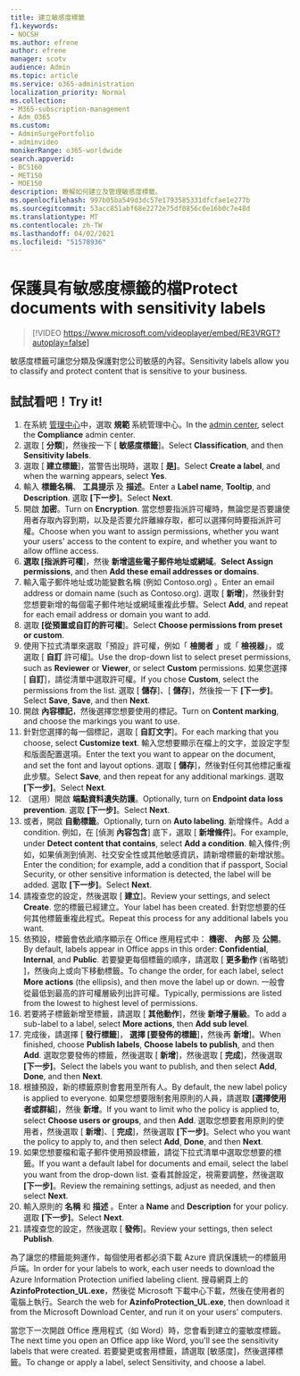 ```yaml
---
title: 建立敏感度標籤
f1.keywords:
- NOCSH
ms.author: efrene
author: efrene
manager: scotv
audience: Admin
ms.topic: article
ms.service: o365-administration
localization_priority: Normal
ms.collection:
- M365-subscription-management
- Adm_O365
ms.custom:
- AdminSurgePortfolio
- adminvideo
monikerRange: o365-worldwide
search.appverid:
- BCS160
- MET150
- MOE150
description: 瞭解如何建立及管理敏感度標籤。
ms.openlocfilehash: 997b05ba549d3dc57e1793585331dfcfae1e277b
ms.sourcegitcommit: 53acc851abf68e2272e75df0856c0e16b0c7e48d
ms.translationtype: MT
ms.contentlocale: zh-TW
ms.lasthandoff: 04/02/2021
ms.locfileid: "51578936"
---
```

# <a name="protect-documents-with-sensitivity-labels"></a><span data-ttu-id="a2dce-103">保護具有敏感度標籤的檔</span><span class="sxs-lookup"><span data-stu-id="a2dce-103">Protect documents with sensitivity labels</span></span>

> [!VIDEO https://www.microsoft.com/videoplayer/embed/RE3VRGT?autoplay=false]

<span data-ttu-id="a2dce-104">敏感度標籤可讓您分類及保護對您公司敏感的內容。</span><span class="sxs-lookup"><span data-stu-id="a2dce-104">Sensitivity labels allow you to classify and protect content that is sensitive to your business.</span></span>

## <a name="try-it"></a><span data-ttu-id="a2dce-105">試試看吧！</span><span class="sxs-lookup"><span data-stu-id="a2dce-105">Try it!</span></span>

1. <span data-ttu-id="a2dce-106">在系統 [管理中心](https://admin.microsoft.com)中，選取 **規範** 系統管理中心。</span><span class="sxs-lookup"><span data-stu-id="a2dce-106">In the [admin center](https://admin.microsoft.com), select the **Compliance** admin center.</span></span>
1. <span data-ttu-id="a2dce-107">選取 [ **分類**]，然後按一下 [ **敏感度標籤**]。</span><span class="sxs-lookup"><span data-stu-id="a2dce-107">Select **Classification**, and then **Sensitivity labels**.</span></span>
1. <span data-ttu-id="a2dce-108">選取 [ **建立標籤**]，當警告出現時，選取 [ **是]**。</span><span class="sxs-lookup"><span data-stu-id="a2dce-108">Select **Create a label**, and when the warning appears, select **Yes**.</span></span>
1. <span data-ttu-id="a2dce-109">輸入 **標籤名稱**、 **工具提示** 及 **描述**。</span><span class="sxs-lookup"><span data-stu-id="a2dce-109">Enter a **Label name**, **Tooltip**, and **Description**.</span></span> <span data-ttu-id="a2dce-110">選取 **[下一步]**。</span><span class="sxs-lookup"><span data-stu-id="a2dce-110">Select **Next**.</span></span>
1. <span data-ttu-id="a2dce-111">開啟 **加密**。</span><span class="sxs-lookup"><span data-stu-id="a2dce-111">Turn on **Encryption**.</span></span> <span data-ttu-id="a2dce-112">當您想要指派許可權時，無論您是否要讓使用者存取內容到期，以及是否要允許離線存取，都可以選擇何時要指派許可權。</span><span class="sxs-lookup"><span data-stu-id="a2dce-112">Choose when you want to assign permissions, whether you want your users' access to the content to expire, and whether you want to allow offline access.</span></span>
1. <span data-ttu-id="a2dce-113">**選取 [指派許可權**]，然後 **新增這些電子郵件地址或網域**。</span><span class="sxs-lookup"><span data-stu-id="a2dce-113">**Select Assign permissions**, and then **Add these email addresses or domains**.</span></span>
1. <span data-ttu-id="a2dce-114">輸入電子郵件地址或功能變數名稱 (例如 Contoso.org) 。</span><span class="sxs-lookup"><span data-stu-id="a2dce-114">Enter an email address or domain name (such as Contoso.org).</span></span>  <span data-ttu-id="a2dce-115">選取 [ **新增**]，然後針對您想要新增的每個電子郵件地址或網域重複此步驟。</span><span class="sxs-lookup"><span data-stu-id="a2dce-115">Select **Add**, and repeat for each email address or domain you want to add.</span></span>
1. <span data-ttu-id="a2dce-116">選取 **[從預置或自訂的許可權**]。</span><span class="sxs-lookup"><span data-stu-id="a2dce-116">Select **Choose permissions from preset or custom**.</span></span>
1. <span data-ttu-id="a2dce-117">使用下拉式清單來選取「預設」許可權，例如「 **檢閱者** 」或「 **檢視器**」，或選取 [ **自訂** 許可權]。</span><span class="sxs-lookup"><span data-stu-id="a2dce-117">Use the drop-down list to select preset permissions, such as **Reviewer** or **Viewer**, or select **Custom** permissions.</span></span> <span data-ttu-id="a2dce-118">如果您選擇 [ **自訂**]，請從清單中選取許可權。</span><span class="sxs-lookup"><span data-stu-id="a2dce-118">If you chose **Custom**, select the permissions from the list.</span></span> <span data-ttu-id="a2dce-119">選取 [ **儲存**]、[ **儲存**]，然後按一下 **[下一步]**。</span><span class="sxs-lookup"><span data-stu-id="a2dce-119">Select **Save**, **Save**, and then **Next**.</span></span>
1. <span data-ttu-id="a2dce-120">開啟 **內容標記**，然後選擇您想要使用的標記。</span><span class="sxs-lookup"><span data-stu-id="a2dce-120">Turn on **Content marking**, and choose the markings you want to use.</span></span>
1. <span data-ttu-id="a2dce-121">針對您選擇的每一個標記，選取 [ **自訂文字**]。</span><span class="sxs-lookup"><span data-stu-id="a2dce-121">For each marking that you choose, select **Customize text**.</span></span> <span data-ttu-id="a2dce-122">輸入您想要顯示在檔上的文字，並設定字型和版面配置選項。</span><span class="sxs-lookup"><span data-stu-id="a2dce-122">Enter the text you want to appear on the document, and set the font and layout options.</span></span> <span data-ttu-id="a2dce-123">選取 [ **儲存**]，然後對任何其他標記重複此步驟。</span><span class="sxs-lookup"><span data-stu-id="a2dce-123">Select **Save**, and then repeat for any additional markings.</span></span> <span data-ttu-id="a2dce-124">選取 **[下一步]**。</span><span class="sxs-lookup"><span data-stu-id="a2dce-124">Select **Next**.</span></span>
1. <span data-ttu-id="a2dce-125">（選用）開啟 **端點資料遺失防護**。</span><span class="sxs-lookup"><span data-stu-id="a2dce-125">Optionally, turn on **Endpoint data loss prevention**.</span></span> <span data-ttu-id="a2dce-126">選取 **[下一步]**。</span><span class="sxs-lookup"><span data-stu-id="a2dce-126">Select **Next**.</span></span>
1. <span data-ttu-id="a2dce-127">或者，開啟 **自動標籤**。</span><span class="sxs-lookup"><span data-stu-id="a2dce-127">Optionally, turn on **Auto labeling**.</span></span> <span data-ttu-id="a2dce-128">新增條件。</span><span class="sxs-lookup"><span data-stu-id="a2dce-128">Add a condition.</span></span> <span data-ttu-id="a2dce-129">例如，在 [偵測 **內容包含**] 底下，選取 [ **新增條件**]。</span><span class="sxs-lookup"><span data-stu-id="a2dce-129">For example, under **Detect content that contains**, select **Add a condition**.</span></span> <span data-ttu-id="a2dce-130">輸入條件;例如，如果偵測到偵測、社交安全性或其他敏感資訊，請新增標籤的新增狀態。</span><span class="sxs-lookup"><span data-stu-id="a2dce-130">Enter the condition; for example, add a condition that if passport, Social Security, or other sensitive information is detected, the label will be added.</span></span> <span data-ttu-id="a2dce-131">選取 **[下一步]**。</span><span class="sxs-lookup"><span data-stu-id="a2dce-131">Select **Next**.</span></span>
1. <span data-ttu-id="a2dce-132">請複查您的設定，然後選取 [ **建立**]。</span><span class="sxs-lookup"><span data-stu-id="a2dce-132">Review your settings, and select **Create**.</span></span> <span data-ttu-id="a2dce-133">您的標籤已經建立。</span><span class="sxs-lookup"><span data-stu-id="a2dce-133">Your label has been created.</span></span> <span data-ttu-id="a2dce-134">針對您想要的任何其他標籤重複此程式。</span><span class="sxs-lookup"><span data-stu-id="a2dce-134">Repeat this process for any additional labels you want.</span></span>
1. <span data-ttu-id="a2dce-135">依預設，標籤會依此順序顯示在 Office 應用程式中： **機密**、 **內部** 及 **公開**。</span><span class="sxs-lookup"><span data-stu-id="a2dce-135">By default, labels appear in Office apps in this order: **Confidential**, **Internal**, and **Public**.</span></span> <span data-ttu-id="a2dce-136">若要變更每個標籤的順序，請選取 [ **更多動作** (省略號) ]，然後向上或向下移動標籤。</span><span class="sxs-lookup"><span data-stu-id="a2dce-136">To change the order, for each label, select **More actions** (the ellipsis), and then move the label up or down.</span></span> <span data-ttu-id="a2dce-137">一般會從最低到最高的許可權層級列出許可權。</span><span class="sxs-lookup"><span data-stu-id="a2dce-137">Typically, permissions are listed from the lowest to highest level of permissions.</span></span>
1. <span data-ttu-id="a2dce-138">若要將子標籤新增至標籤，請選取 [ **其他動作**]，然後 **新增子層級**。</span><span class="sxs-lookup"><span data-stu-id="a2dce-138">To add a sub-label to a label, select **More actions**, then **Add sub level**.</span></span>
1. <span data-ttu-id="a2dce-139">完成後，請選擇 [ **發行標籤**]， **選擇 [要發佈的標籤**]，然後再 **新增**]。</span><span class="sxs-lookup"><span data-stu-id="a2dce-139">When finished, choose **Publish labels**, **Choose labels to publish**, and then **Add**.</span></span> <span data-ttu-id="a2dce-140">選取您要發佈的標籤，然後選取 [ **新增**]，然後選取 [ **完成**]，然後選取 **[下一步]**。</span><span class="sxs-lookup"><span data-stu-id="a2dce-140">Select the labels you want to publish, and then select **Add**, **Done**, and then **Next**.</span></span>
1. <span data-ttu-id="a2dce-141">根據預設，新的標籤原則會套用至所有人。</span><span class="sxs-lookup"><span data-stu-id="a2dce-141">By default, the new label policy is applied to everyone.</span></span> <span data-ttu-id="a2dce-142">如果您想要限制套用原則的人員，請選取 **[選擇使用者或群組**]，然後 **新增**。</span><span class="sxs-lookup"><span data-stu-id="a2dce-142">If you want to limit who the policy is applied to, select **Choose users or groups**, and then **Add**.</span></span> <span data-ttu-id="a2dce-143">選取您想要套用原則的使用者，然後選取 [ **新增**]、[ **完成**]，然後選取 **[下一步]**。</span><span class="sxs-lookup"><span data-stu-id="a2dce-143">Select who you want the policy to apply to, and then select **Add**, **Done**, and then **Next**.</span></span>
1. <span data-ttu-id="a2dce-144">如果您想要檔和電子郵件使用預設標籤，請從下拉式清單中選取您想要的標籤。</span><span class="sxs-lookup"><span data-stu-id="a2dce-144">If you want a default label for documents and email, select the label you want from the drop-down list.</span></span> <span data-ttu-id="a2dce-145">查看其餘設定，視需要調整，然後選取 **[下一步]**。</span><span class="sxs-lookup"><span data-stu-id="a2dce-145">Review the remaining settings, adjust as needed, and then select **Next**.</span></span>
1. <span data-ttu-id="a2dce-146">輸入原則的 **名稱** 和 **描述** 。</span><span class="sxs-lookup"><span data-stu-id="a2dce-146">Enter a **Name** and **Description** for your policy.</span></span> <span data-ttu-id="a2dce-147">選取 **[下一步]**。</span><span class="sxs-lookup"><span data-stu-id="a2dce-147">Select **Next**.</span></span>
1. <span data-ttu-id="a2dce-148">請複查您的設定，然後選取 [ **發佈**]。</span><span class="sxs-lookup"><span data-stu-id="a2dce-148">Review your settings, then select **Publish**.</span></span>

<span data-ttu-id="a2dce-149">為了讓您的標籤能夠運作，每個使用者都必須下載 Azure 資訊保護統一的標籤用戶端。</span><span class="sxs-lookup"><span data-stu-id="a2dce-149">In order for your labels to work, each user needs to download the Azure Information Protection unified labeling client.</span></span> <span data-ttu-id="a2dce-150">搜尋網頁上的 **AzinfoProtection_UL.exe**，然後從 Microsoft 下載中心下載，然後在使用者的電腦上執行。</span><span class="sxs-lookup"><span data-stu-id="a2dce-150">Search the web for **AzinfoProtection_UL.exe**, then download it from the Microsoft Download Center, and run it on your users' computers.</span></span>

<span data-ttu-id="a2dce-151">當您下一次開啟 Office 應用程式（如 Word）時，您會看到建立的靈敏度標籤。</span><span class="sxs-lookup"><span data-stu-id="a2dce-151">The next time you open an Office app like Word, you'll see the sensitivity labels that were created.</span></span> <span data-ttu-id="a2dce-152">若要變更或套用標籤，請選取 [敏感度]，然後選擇標籤。</span><span class="sxs-lookup"><span data-stu-id="a2dce-152">To change or apply a label, select Sensitivity, and choose a label.</span></span>


